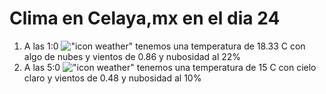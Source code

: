 # Clima en Celaya,mx en el dia 24

1. A las 1:0 !["icon weather"](http://openweathermap.org/img/w/02n.png) tenemos una temperatura de 18.33 C con algo de nubes y  vientos de 0.86 y nubosidad al 22%
1. A las 5:0 !["icon weather"](http://openweathermap.org/img/w/01n.png) tenemos una temperatura de 15 C con cielo claro y  vientos de 0.48 y nubosidad al 10%
